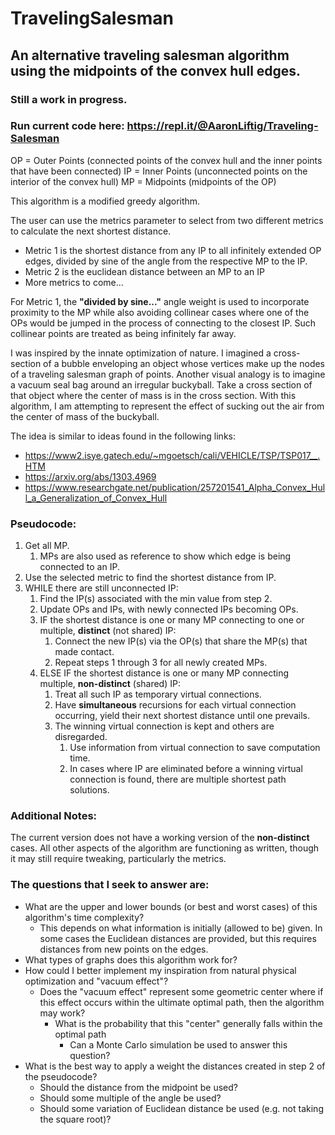 # TravelingSalesman
## An alternative traveling salesman algorithm using the midpoints of the convex hull edges.
### Still a work in progress.
### Run current code here: https://repl.it/@AaronLiftig/Traveling-Salesman

OP = Outer Points (connected points of the convex hull and the inner points that have been connected)
IP = Inner Points (unconnected points on the interior of the convex hull)
MP = Midpoints (midpoints of the OP)

This algorithm is a modified greedy algorithm. 

The user can use the metrics parameter to select from two different metrics to calculate the next shortest distance. 
- Metric 1 is the shortest distance from any IP to all infinitely extended OP edges, divided by sine of the angle from the respective MP to the IP.
- Metric 2 is the euclidean distance between an MP to an IP
- More metrics to come...

For Metric 1, the **\"divided by sine...\"** angle weight is used to incorporate proximity to the MP while also avoiding collinear cases where one of the OPs would be jumped in the process of connecting to the closest IP. Such collinear points are treated as being infinitely far away. 

I was inspired by the innate optimization of nature. I imagined a cross-section of a bubble enveloping an object whose vertices make up the nodes of a traveling salesman graph of points. Another visual analogy is to imagine a vacuum seal bag around an irregular buckyball. Take a cross section of that object where the center of mass is in the cross section. With this algorithm, I am attempting to represent the effect of sucking out the air from the center of mass of the buckyball.

The idea is similar to ideas found in the following links:
- https://www2.isye.gatech.edu/~mgoetsch/cali/VEHICLE/TSP/TSP017__.HTM
- https://arxiv.org/abs/1303.4969
- https://www.researchgate.net/publication/257201541_Alpha_Convex_Hull_a_Generalization_of_Convex_Hull
 
### Pseudocode:
1. Get all MP.
   1. MPs are also used as reference to show which edge is being connected to an IP.
2. Use the selected metric to find the shortest distance from IP.
3. WHILE there are still unconnected IP:
   1. Find the IP(s) associated with the min value from step 2.
   2. Update OPs and IPs, with newly connected IPs becoming OPs. 
   3. IF the shortest distance is one or many MP connecting to one or multiple, **distinct** (not shared) IP:
      1. Connect the new IP(s) via the OP(s) that share the MP(s) that made contact.
      2. Repeat steps 1 through 3 for all newly created MPs.
   4. ELSE IF the shortest distance is one or many MP connecting multiple, **non-distinct** (shared) IP:
      1. Treat all such IP as temporary virtual connections.
      2. Have **simultaneous** recursions for each virtual connection occurring, yield their next shortest distance until one prevails.
      3. The winning virtual connection is kept and others are disregarded.
         1. Use information from virtual connection to save computation time.
         2. In cases where IP are eliminated before a winning virtual connection is found, there are multiple shortest path solutions.


### Additional Notes:
The current version does not have a working version of the **non-distinct** cases. All other aspects of the algorithm are functioning as written, though it may still require tweaking, particularly the metrics.

### The questions that I seek to answer are:
- What are the upper and lower bounds (or best and worst cases) of this algorithm's time complexity?
   - This depends on what information is initially (allowed to be) given. In some cases the Euclidean distances are provided, but this requires distances from new points on the edges. 
- What types of graphs does this algorithm work for? 
- How could I better implement my inspiration from natural physical optimization and \"vacuum effect\"?
   - Does the \"vacuum effect\" represent some geometric center where if this effect occurs within the ultimate optimal path, then the algorithm may work?
      - What is the probability that this \"center\" generally falls within the optimal path
         - Can a Monte Carlo simulation be used to answer this question?
- What is the best way to apply a weight the distances created in step 2 of the pseudocode?
   - Should the distance from the midpoint be used?
   - Should some multiple of the angle be used?
   - Should some variation of Euclidean distance be used (e.g. not taking the square root)?

